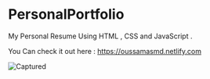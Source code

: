 # PersonalPortfolio
My Personal Resume Using HTML , CSS and JavaScript  . 

You Can check it out here : https://oussamasmd.netlify.com

![Captured](https://user-images.githubusercontent.com/44874674/78460218-e0734e80-76b6-11ea-98b5-bfcec52d425f.PNG)




